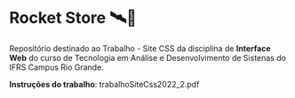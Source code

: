 # Rocket Store 🛰🚀

Repositório destinado ao Trabalho - Site CSS da disciplina de **Interface Web** do curso de Tecnologia em Análise e Desenvolvimento de Sistenas do IFRS Campus Rio Grande.

**Instruções do trabalho**: trabalhoSiteCss2022_2.pdf
